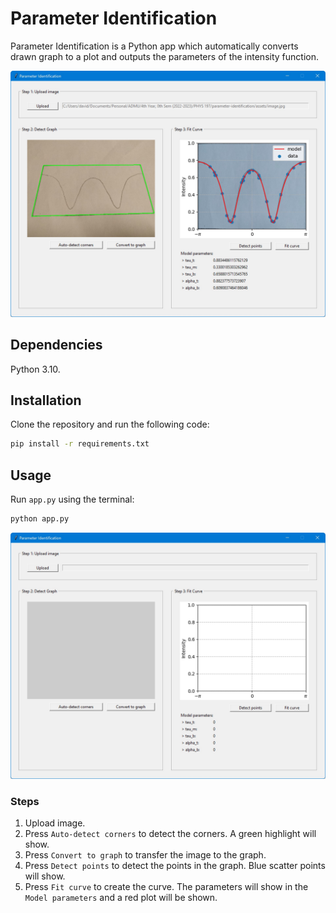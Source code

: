 # Parameter Identification

Parameter Identification is a Python app which automatically converts drawn graph to a plot and outputs the parameters of the intensity function.

![The app in action](./assets/app-in-action.jpg)

## Dependencies

Python 3.10.

## Installation

Clone the repository and run the following code:
```bash
pip install -r requirements.txt
```

## Usage
Run `app.py` using the terminal:
```bash
python app.py
```
![app](./assets/app.jpg)

### Steps
1. Upload image.
2. Press `Auto-detect corners` to detect the corners. A green highlight will show.
3. Press `Convert to graph` to transfer the image to the graph.
4. Press `Detect points` to detect the points in the graph. Blue scatter points will show.
5. Press `Fit curve` to create the curve. The parameters will show in the `Model parameters` and a red plot will be shown.